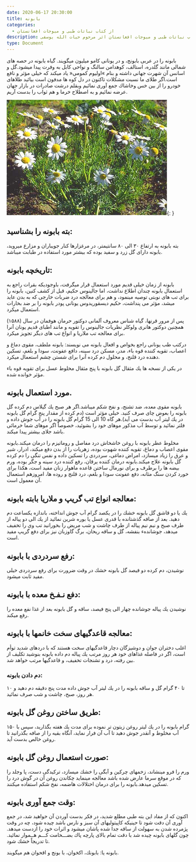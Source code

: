 ```yaml
---
date: 2020-06-17 20:30:00
title: بابونه
categories:
  - از کتاب نباتات طبی و میوجات افغانستان
description: معرفی بابونه از کتاب نباتات طبی و میوجات افغانستان اثر مرحوم حیات الله یوسفی
type: Document
---
```


بابونه را در عربی بابونج، و در يونانی كامو ميليون ميگويند. گياه بابونه در حصه های شمالی مانند گلدره، استالف، كوهدامن سالنگ و نواحی كابل به وفرت پيدا ميشود.گل و اسانس آن شهرت جهانی داشته و بنام &raquo;اوليوم كمومی&laquo; ياد ميكند كه خیلی مؤثر و نافع است.اگر طلای ما نسبت مشكلات تاكنون در دل كوه ها مدفون است بيائيد طلاهای خودرو را از بين خس وخاشاك جمع آوری نمائيم وبقلم درشت صادرات در بازار جهان عرضه نمائيم و به اصطلاح خرما و هم ثواب را بدست آریم.

![](/uploads/بابونه.jpg){: }

## بته بابونه را بشناسيد:

بته بابونه به ارتفاع ۳۰ الی ۸۰ سانتيمتر، در مرغزارها كنار جويباران و مزارع ميرويد، بابونه دارای گل زرد و سفيد بوده که بيشتر مورد استفاده در طبابت میباشد.

## تاريخچه بابونه:

بابونه از زمان خيلی قديم مورد استعمال قرار ميگرفت، باوجوديكه بقرات راجع به استعمال بابونه چندان اطلاع نداشت، اما جالينوس حكيم، قبل از كشف كنين، بابونه را برای تب های نوبتی توصيه مينمود، و هم برای معالجه درد ضربات خارجی كه به بدن عايد ميشد، مؤثر می پنداشت، حكيم ديسقوريدوس يونانی پودر بابونه را بر ضد بخارات استعمال ميكرد.

پس از مرور قرنها، گياه شناس معروف آلمانی دوكتور حرمان هوفمان در سال (۱۵۸۸) همچنين دوكتور هانری ولوكلر نظريات جالينوس را تقويه و مانند اطبای قديم يونان آنرا برای معالجه تب ملاریا و انواع تب های ديگر تجويز ميكرد.

دركتب طب يونانی راجع بخواص و افعال بابونه می نويسند: بابونه ملطف، مقوی دماغ و اعصاب، تقويه كننده قوه باء، مدر، مسكن درد سينه، دافع عفونت، سودا و بلغم، تسكين دهنده درد قلنج، و محلول دم كرده آنرا برای شستن چشم استعمال ميكرد.

در يكی از نسخه ها يك مثقال گل بابونه با پنج مثقال مخلوط عسل برای تقويه قوه باء مؤثر خوانده شده.

## مورد استعمال بابونه.

بابونه مقوی معده، ضد تشنج، و نفخ شكم ميباشد.اگر هر صبح يك گيلاس دم كرده گل بابونه را بعوض چای صرف كنيد. خیلی مؤثر است (دم كرده از مقدار پنج گرام گل بابونه در يك ليتر آب بدست می آيد).هر گاه 10 الی 15 گرام گل بابونه را در آب جوش داده و فلتر نمائيد و توسط آب مذكور موهای خود را بشوئید، خصوصاً اگر موهای شما خرمائی باشد جلای بيشتر پیدا ميكند.

مخلوط عطر بابونه با روغن خاشخاش درد مفاصل و روماتيزم را درمان ميكند.بابونه مقوی اعصاب و دماغ، تقويه كننده شهوت بوده، زهريات را از بدن دفع ميكند، ادرار، شير و عرق را زياد ميسازد، امراض دماغی، سردردی را تسكين داده و نفس تنگی را دم كرده گل بابونه علاج ميكند.بابونه درمان كننده يرقان، رفع كننده درد سينه و جگر بوده، ورم بیضه ها را برطرف و برای نورمال ساختن قاعده ماهوار زنان مفيد است، هكذا برای خورد كردن سنگ مثانه، دفع عفونت سودا و بلغم، درد قلنج و روده ها، امروزهم استعمال آن معمول است.

## معالجه انواع تب گريپ و ملاريا بابته بابونه:

يك يا دو قاشق گل بابونه خشك را در يكصد گرام آب جوش انداخته، باندازه يكساعت دم دهيد. بعد از صافه گذشتانده با قدری عسل يا بوره شرين نمائيد از يك الی دو پياله از طرف صبح و نيم نيم پياله از طرف چاشت و شب مريض را بخورانيد تب وی را تخفيف ميدهد، جوشاندهء بنفشه، گل و ساقه ريحان، برگ گاوزبان نيز برای دفع گريپ مفيد است.

## رفع سردردی با بابونه:

نوشيدن، دم كرده دو فيصد گل بابونه خشك در وقت ضرورت برای رفع سردردی خیلی مفيد ثابت ميشود.

## دفع نـفـخ معده با بابونه:

نوشيدن يك پياله جوشانده چهار الی پنج فيصد، ساقه و گل بابونه بعد از غذا نفع معده را رفع ميكند.

## معالجه قاعدگيهای سخت خانمها با بابونه:

اغلب دختران جوان و دوشيزگان دچار قاعدگيهای سخت هستند كه با دردهای شديد توأم است، اگر در فاصله غذاهای خود هر روز مرتب يك پياله دم داده بابونه بنوشيد تكليف از بين رفته، درد و تشنجات تخفيف، و قاعدگيها مرتب خواهد شد.

### دم دادن بابونه:

۱۰ تا ۴۰ گرام گل و ساقه بابونه را در يك ليتر آب جوش داده مدت پنج دقيقه دم دهيد و هر روز، صبح، چاشت و شب صرف نمائيد.

## طريق ساختن روغن گل بابونه:

۱۵۰ گرام بابونه را در يك ليتر روغن زيتون تر نموده برای مدت يك هفته بگذاريد، سپس با آب مخلوط و آنقدر جوش دهيد تا آب آن فرار نماید، آنگاه بقيه را از صافه بگذرانيد تا روغن خالص بدست آيد.

## صورت استعمال روغن گل بابونه:

ورم را فرو مينشاند، زخمهای چركين و آبگی را خشك ميسازد، تركيدگی دست، پا وجلد را كه در موقع سرما عارض شده باشد معالجه مينمايد چكاندن روغن آن در گوش درد را تسكين ميدهد.بابونه را برای درمان اختلالات هاضمه، نفخ شكم استفاده ميكنند.

## وقت جمع آوری بابونه:

اكنون كه از مفاد اين بته طبی مطلع شديد، در فكر بدست آوردن آن خواهيد شد، در جمع آوری آن دقت شود تا حينيكه كاپيتوليهای آن سبز و نارس باشد چيده شود، چه در وقت پژمرده شدن به سهولت از ساقه جدا شده پاشان ميشود و اثرات خود را ازدست ميدهد. چون گلهای بابونه چيده شد با دقت تمام بالای پارچه پاك بضـــخامت كـــم هــموار نمائيد. تا تدريجاً خشك شود.

بابونه يا: بابونك، اكخوان، با بونج و اقحوان هم ميگويند.